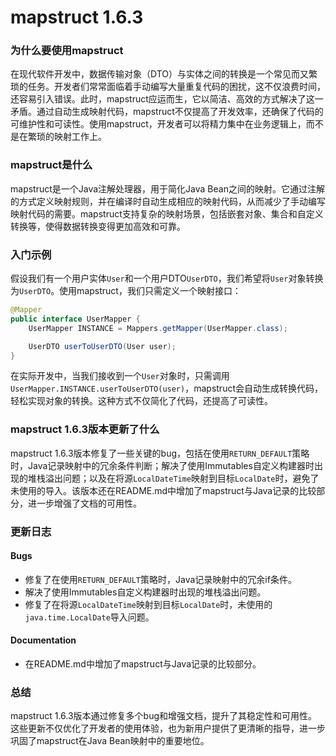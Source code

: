 # mapstruct 1.6.3
### 为什么要使用mapstruct

在现代软件开发中，数据传输对象（DTO）与实体之间的转换是一个常见而又繁琐的任务。开发者们常常面临着手动编写大量重复代码的困扰，这不仅浪费时间，还容易引入错误。此时，mapstruct应运而生，它以简洁、高效的方式解决了这一矛盾。通过自动生成映射代码，mapstruct不仅提高了开发效率，还确保了代码的可维护性和可读性。使用mapstruct，开发者可以将精力集中在业务逻辑上，而不是在繁琐的映射工作上。

### mapstruct是什么

mapstruct是一个Java注解处理器，用于简化Java Bean之间的映射。它通过注解的方式定义映射规则，并在编译时自动生成相应的映射代码，从而减少了手动编写映射代码的需要。mapstruct支持复杂的映射场景，包括嵌套对象、集合和自定义转换等，使得数据转换变得更加高效和可靠。

### 入门示例

假设我们有一个用户实体`User`和一个用户DTO`UserDTO`，我们希望将`User`对象转换为`UserDTO`。使用mapstruct，我们只需定义一个映射接口：

```java
@Mapper
public interface UserMapper {
    UserMapper INSTANCE = Mappers.getMapper(UserMapper.class);

    UserDTO userToUserDTO(User user);
}
```

在实际开发中，当我们接收到一个`User`对象时，只需调用`UserMapper.INSTANCE.userToUserDTO(user)`，mapstruct会自动生成转换代码，轻松实现对象的转换。这种方式不仅简化了代码，还提高了可读性。

### mapstruct 1.6.3版本更新了什么

mapstruct 1.6.3版本修复了一些关键的bug，包括在使用`RETURN_DEFAULT`策略时，Java记录映射中的冗余条件判断；解决了使用Immutables自定义构建器时出现的堆栈溢出问题；以及在将源`LocalDateTime`映射到目标`LocalDate`时，避免了未使用的导入。该版本还在README.md中增加了mapstruct与Java记录的比较部分，进一步增强了文档的可用性。

### 更新日志

#### Bugs
- 修复了在使用`RETURN_DEFAULT`策略时，Java记录映射中的冗余if条件。
- 解决了使用Immutables自定义构建器时出现的堆栈溢出问题。
- 修复了在将源`LocalDateTime`映射到目标`LocalDate`时，未使用的`java.time.LocalDate`导入问题。

#### Documentation
- 在README.md中增加了mapstruct与Java记录的比较部分。

### 总结

mapstruct 1.6.3版本通过修复多个bug和增强文档，提升了其稳定性和可用性。这些更新不仅优化了开发者的使用体验，也为新用户提供了更清晰的指导，进一步巩固了mapstruct在Java Bean映射中的重要地位。